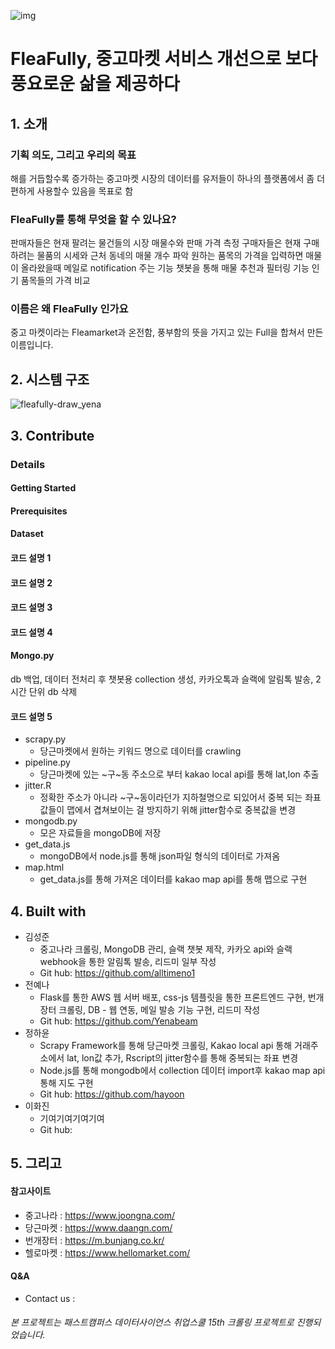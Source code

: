 ![img](https://user-images.githubusercontent.com/72847093/101735679-91af6b80-3b05-11eb-972b-97d421deff0e.PNG)
# FleaFully, 중고마켓 서비스 개선으로 보다 풍요로운 삶을 제공하다

## 1. 소개 
### 기획 의도, 그리고 우리의 목표 
해를 거듭할수록 증가하는 중고마켓 시장의 데이터를 유저들이 하나의 플랫폼에서 좀 더 편하게 사용할수 있음을 목표로 함
### FleaFully를 통해 무엇을 할 수 있나요?
판매자들은 현재 팔려는 물건들의 시장 매물수와 판매 가격 측정
구매자들은 현재 구매하려는 물품의 시세와 근처 동네의 매물 개수 파악
원하는 품목의 가격을 입력하면 매물이 올라왔을때 메일로 notification 주는 기능
챗봇을 통해 매물 추천과 필터링 기능
인기 품목들의 가격 비교
### 이름은 왜 FleaFully 인가요
중고 마켓이라는 Fleamarket과 온전함, 풍부함의 뜻을 가지고 있는 Full을 합쳐서 만든 이름입니다. 
## 2. 시스템 구조
![fleafully-draw_yena](https://user-images.githubusercontent.com/72847093/101736444-bd7f2100-3b06-11eb-9bc0-d75cb7546081.png)
## 3. Contribute 
### Details 
#### Getting Started
#### Prerequisites
#### Dataset 
#### 코드 설명 1 
#### 코드 설명 2
#### 코드 설명 3
#### 코드 설명 4 
#### Mongo.py 
db 백업, 데이터 전처리 후 챗봇용 collection 생성, 카카오톡과 슬랙에 알림톡 발송, 2시간 단위 db 삭제
#### 코드 설명 5
- scrapy.py
  - 당근마켓에서 원하는 키워드 명으로 데이터를 crawling
- pipeline.py
  - 당근마켓에 있는 ~구~동 주소으로 부터 kakao local api를 통해 lat,lon 추출
- jitter.R
  - 정확한 주소가 아니라 ~구~동이라던가 지하철명으로 되있어서 중복 되는 좌표값들이 맵에서 겹쳐보이는 걸 방지하기 위해 jitter함수로 중복값을 변경
- mongodb.py
  - 모은 자료들을 mongoDB에 저장
- get_data.js
  - mongoDB에서 node.js를 통해 json파일 형식의 데이터로 가져옴
- map.html
  - get_data.js를 통해 가져온 데이터를 kakao map api를 통해 맵으로 구현

## 4. Built with 
- 김성준
  - 중고나라 크롤링, MongoDB 관리, 슬랙 챗봇 제작, 카카오 api와 슬랙 webhook을 통한 알림톡 발송, 리드미 일부 작성
  - Git hub: https://github.com/alltimeno1
- 전예나 
  - Flask를 통한 AWS 웹 서버 배포, css-js 템플릿을 통한 프론트엔드 구현, 번개장터 크롤링, DB - 웹 연동, 메일 발송 기능 구현, 리드미 작성 
  - Git hub: https://github.com/Yenabeam
- 정하윤 
  - Scrapy Framework를 통해 당근마켓 크롤링, Kakao local api 통해 거래주소에서 lat, lon값 추가, Rscript의 jitter함수를 통해 중복되는 좌표 변경
  - Node.js를 통해 mongodb에서 collection 데이터 import후 kakao map api통해 지도 구현
  - Git hub: https://github.com/hayoon
- 이화진 
  - 기여기여기여기여
  - Git hub: 
## 5. 그리고 
#### 참고사이트 
- 중고나라 : https://www.joongna.com/
- 당근마켓 : https://www.daangn.com/
- 번개장터 : https://m.bunjang.co.kr/
- 헬로마켓 : https://www.hellomarket.com/
#### Q&A
- Contact us :  
###### 본 프로젝트는 패스트캠퍼스 데이터사이언스 취업스쿨 15th 크롤링 프로젝트로 진행되었습니다.
